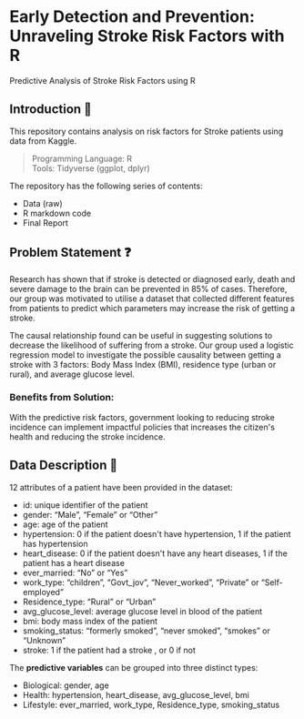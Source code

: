 # Early Detection and Prevention: Unraveling Stroke Risk Factors with R
Predictive Analysis of Stroke Risk Factors using R 

## Introduction 🌟
This repository contains analysis on risk factors for Stroke patients using data from Kaggle.
> Programming Language: R \
> Tools: Tidyverse (ggplot, dplyr)

The repository has the following series of contents:
- Data (raw)
- R markdown code
- Final Report

## Problem Statement ❓
Research has shown that if stroke is detected or diagnosed early, death and severe damage to the brain can be prevented in 85% of cases. Therefore, our group was motivated to utilise a dataset that collected different features from patients to predict which parameters may increase the risk of getting a stroke. 

The causal relationship found can be useful in suggesting solutions to decrease the likelihood of suffering from a stroke. Our group used a logistic regression model to investigate the possible causality between getting a stroke with 3 factors: Body Mass Index (BMI), residence type (urban or rural), and average glucose level.

### Benefits from Solution:
With the predictive risk factors, government looking to reducing stroke incidence can implement impactful policies that increases the citizen's health and reducing the stroke incidence. 

## Data Description 📶
12 attributes of a patient have been provided in the dataset:
- id: unique identifier of the patient
- gender: “Male”, “Female” or “Other”
- age: age of the patient
- hypertension: 0 if the patient doesn't have hypertension, 1 if the patient has hypertension
- heart_disease: 0 if the patient doesn't have any heart diseases, 1 if the patient has a heart
disease
- ever_married: “No” or “Yes”
- work_type: “children”, “Govt_jov”, “Never_worked”, “Private” or “Self-employed”
- Residence_type: “Rural” or “Urban”
- avg_glucose_level: average glucose level in blood of the patient
- bmi: body mass index of the patient
- smoking_status: “formerly smoked”, “never smoked”, “smokes” or “Unknown”
- stroke: 1 if the patient had a stroke , or 0 if not

The **predictive variables** can be grouped into three distinct types:
- Biological: gender, age
- Health: hypertension, heart_disease, avg_glucose_level, bmi
- Lifestyle: ever_married, work_type, Residence_type, smoking_status
